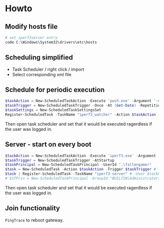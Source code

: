# Howto

## Modify hosts file

```ps1
# set iperf3server entry
code C:\Windows\System32\drivers\etc\hosts
```

## Scheduling simplified

- Task Scheduler / right click / import
- Select corresponding xml file

## Schedule for periodic execution

```ps1
$taskAction = New-ScheduledTaskAction -Execute 'pwsh.exe' -Argument '-nop -w Hidden -File "C:\Users\Alex\src\iperf3_watcher\run.ps1"'
$taskTrigger = New-ScheduledTaskTrigger -Once -At (Get-Date) -RepetitionInterval (New-TimeSpan -Minutes 10) -RepetitionDuration (New-TimeSpan -Days (365*10))
$taskSettings = New-ScheduledTaskSettingsSet
Register-ScheduledTask -TaskName "iperf3_watcher" -Action $taskAction -Trigger $taskTrigger -Settings $taskSettings
```

Then open task scheduler and set that it would be executed ragerdless if the user was logged in.

## Server - start on every boot

```ps1
$taskAction = New-ScheduledTaskAction -Execute 'iperf3.exe' -Argument '-s'
$taskTrigger = New-ScheduledTaskTrigger -AtStartup
$taskPrincipal = New-ScheduledTaskPrincipal -UserId ".\fallengamer"
$task = New-ScheduledTask -Action $taskAction -Trigger $taskTrigger # -Principal $taskPrincipal
$task | Register-ScheduledTask -TaskName "iperf3 server" # -User $taskPrincipal -Password $null -Force
# $STPrin = New-ScheduledTaskPrincipal -GroupId "BUILTIN\Administrators" -RunLevel Highest
```

Then open task scheduler and set that it would be executed ragerdless if the user was logged in.

## Join functionality

`PingTrace` to reboot gateway.
